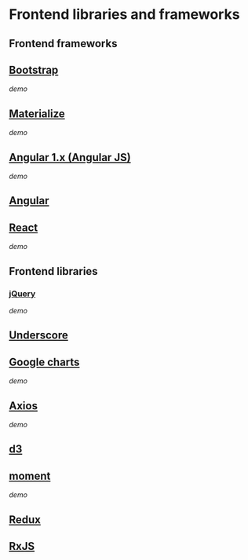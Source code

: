 # Frontend libraries and frameworks

## Frontend frameworks

## [Bootstrap](http://getbootstrap.com/)
*demo*

## [Materialize](http://materializecss.com/)
*demo*

## [Angular 1.x (Angular JS)](https://angularjs.org/)
*demo*

## [Angular](https://angular.io/)

## [React](https://reactjs.org/)
*demo*

## Frontend libraries

### [jQuery](https://jquery.com/)
*demo*

## [Underscore](http://underscorejs.org/)

## [Google charts](https://developers.google.com/chart/)
*demo*

## [Axios](https://github.com/axios/axios)
*demo*

## [d3](https://d3js.org/)

## [moment](https://momentjs.com/)
*demo*

## [Redux](https://redux.js.org/docs/introduction/)

## [RxJS](http://reactivex.io/rxjs/)